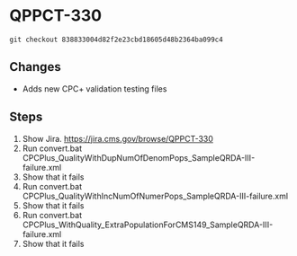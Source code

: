 # QPPCT-330

`git checkout 838833004d82f2e23cbd18605d48b2364ba099c4`

## Changes
- Adds new CPC+ validation testing files

## Steps
1. Show Jira.  https://jira.cms.gov/browse/QPPCT-330
1. Run convert.bat CPCPlus_QualityWithDupNumOfDenomPops_SampleQRDA-III-failure.xml
1. Show that it fails
1. Run convert.bat CPCPlus_QualityWithIncNumOfNumerPops_SampleQRDA-III-failure.xml
1. Show that it fails
1. Run convert.bat CPCPlus_WithQuality_ExtraPopulationForCMS149_SampleQRDA-III-failure.xml
1. Show that it fails